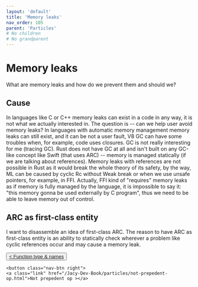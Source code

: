 ```yaml
---
layout: 'default'
title: 'Memory leaks'
nav_order: 105
parent: 'Particles'
# No children
# No grandparent
---
```


# Memory leaks

What are memory leaks and how do we prevent them and should we?

## Cause

In languages like C or C++ memory leaks can exist in a code in any way, it is not what we actually interested in. The question is -- can we help user avoid memory leaks?
In languages with automatic memory management memory leaks can still exist, and it can be not a user fault, V8 GC can have some troubles when, for example, code uses closures.
GC is not really interesting for me (tracing GC). Rust does not have GC at all and isn't built on any GC-like concept like Swift (that uses ARC) -- memory is managed statically (if we are talking about references).
Memory leaks with references are not possible in Rust as it would break the whole theory of its safety, by the way, ML can be caused by cyclic Rc without Weak break or when we use unsafe pointers, for example, in FFI.
Actually, FFI kind of "requires" memory leaks as if memory is fully managed by the language, it is impossible to say it: "this memory gonna be used externally by C program", thus we need to be able to leave memory out of control.

## ARC as first-class entity

I want to disassemble an idea of first-class ARC. The reason to have ARC as first-class entity is an ability to statically check wherever a problem like cyclic references occur and may cause a memory leak.
<div class="nav-btn-block">
    <button class="nav-btn left">
    <a class="link" href="/Jacy-Dev-Book/particles/function-type-&-names.html">< Function type & names</a>
</button>

    <button class="nav-btn right">
    <a class="link" href="/Jacy-Dev-Book/particles/not-prepedent-op.html">Not prepedent op ></a>
</button>

</div>

